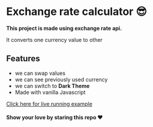 # Exchange rate calculator 😎

<b> This project is made using exchange rate api.</b>

<p> It converts one currency value to other </p>

## Features

* we can swap values
* we can see previously used currency
* we can switch to <b> Dark Theme </b>
* Made with vanilla Javascript

[Click here for live running example](https://masterpranay1.github.io/ExchangeRateCalculator/ "Live Run")

#### Show your love by staring this repo ❤
